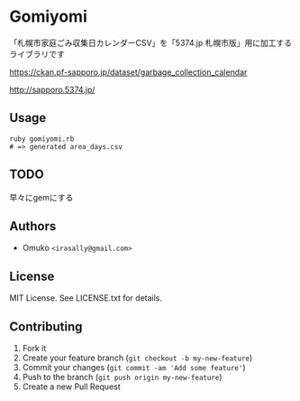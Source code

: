# Gomiyomi

「札幌市家庭ごみ収集日カレンダーCSV」を「5374.jp 札幌市版」用に加工するライブラリです

https://ckan.pf-sapporo.jp/dataset/garbage_collection_calendar

http://sapporo.5374.jp/

## Usage
```
ruby gomiyomi.rb
# => generated area_days.csv
```

## TODO

早々にgemにする


## Authors

* Omuko `<irasally@gmail.com>`

## License

MIT License. See LICENSE.txt for details.

## Contributing

1. Fork it
2. Create your feature branch (`git checkout -b my-new-feature`)
3. Commit your changes (`git commit -am 'Add some feature'`)
4. Push to the branch (`git push origin my-new-feature`)
5. Create a new Pull Request
